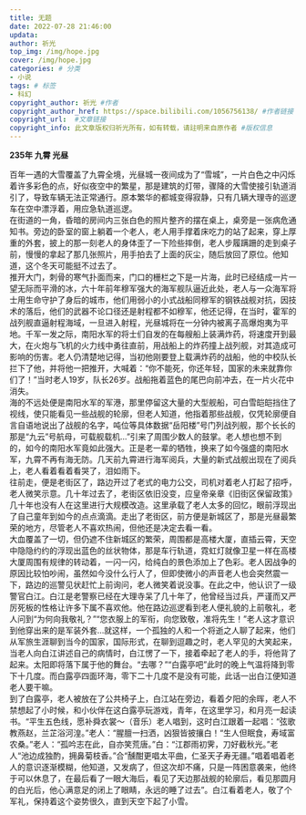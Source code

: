 ```yaml
---
title: 无题
date: 2022-07-28 21:46:00
updata: 
author: 祈光
top_img: /img/hope.jpg
cover: /img/hope.jpg
categories: # 分类
- 小说
tags: # 标签
- 科幻
copyright_author: 祈光 #作者
copyright_author_href: https://space.bilibili.com/1056756138/ #作者链接
copyright_url:  #文章链接
copyright_info: 此文章版权归祈光所有，如有转载，请註明来自原作者 #版权信息
---
```


**235年 九霄 光昼**

百年一遇的大雪覆盖了九霄全境，光昼城一夜间成为了“雪城”，一片白色之中闪烁着许多彩色的点，好似夜空中的繁星，那是建筑的灯带，骤降的大雪使接引轨道消引了，导致车辆无法正常通行。原本繁华的都城变得寂静，只有几辆大理寺的巡逻车在空中漂浮着，用应急轨道巡逻。  
在街道的一角，昏暗的房间内三张白色的照片整齐的摆在桌上，桌旁是一张病危通知书。旁边的卧室的窗上躺着一个老人，老人用手撑着床吃力的站了起来，穿上厚重的外套，披上的那一刻老人的身体歪了一下险些摔倒，老人步履蹒跚的走到桌子前，慢慢的拿起了那几张照片，用手拍去了上面的灰尘，随后放回了原位。他知道，这个冬天可能挺不过去了。  
推开大门，刺骨的寒气扑面而来，门口的栅栏之下是一片海，此时已经结成一片一望无际而平滑的冰，六十年前年穆军强大的海军舰队逼近此处，老人与一众海军将士用生命守护了身后的城市，他们用弱小的小式战船同穆军的钢铁战舰对抗，因技术的落后，他们的武器不论口径还是射程都不如穆军，他还记得，在当时，霍军的战列舰直逼射程海域，一旦进入射程，光昼城将在一分钟内被离子高爆炮夷为平地。千军一发之际，南阳水军的将士们自发的在每艘船上装满炸药，将速度开到最大，在火炮与飞机的火力线中勇往直前，用战船上的炸药撞上战列舰，对其造成可影响的伤害。老人仍清楚地记得，当初他刚要登上载满炸药的战船，他的中校队长拦下了他，并将他一把推开，大喊着：“你不能死，你还年轻，国家的未来就靠你们了！”当时老人19岁，队长26岁。战船拖着蓝色的尾巴向前冲去，在一片火花中消失。  
海的不远处便是南阳水军的军港，那里停留这大量的大型舰船，可白雪皑皑挡住了视线，使只能看见一些战舰的轮廓，但老人知道，他指着那些战舰，仅凭轮廓便自言自语地说出了战舰的名字，吨位等具体数据“岳阳楼”号门列战列舰，那个长长的那是“九云”号航母，可载舰载机…”引来了周围少数人的鼓掌。老人想也想不到的，如今的南阳水军竟如此强大。正是老一辈的牺牲，换来了如今强盛的南阳水军，九霄不再有海无防。几天前九霄进行海军阅兵，大量的新式战舰出现在了阅兵上，老人看着看着看哭了，泪如雨下。  
往前走，便是老街区了，路边开过了老式的电力公交，司机对着老人打起了招呼，老人微笑示意。几十年过去了，老街区依旧没变，应皇帝亲章《旧街区保留政策》几十年也没有人在这里进行大规模改造。这里承载了老人太多的回忆，眼前浮现出了自己童年到如今的点点滴滴。走出了老街区，前方便是新城区了，那是光昼最繁荣的地方，尽管老人不喜欢热闹，但他还是决定去看一看。  
大血覆盖了一切，但仍遮不住新城区的繁荣，周围都是高楼大厦，直插云霄，天空中隐隐约约的浮现出蓝色的丝状物体，那是车行轨道，霓虹灯就像卫星一样在高楼大厦周围有规律的转动着，一闪一闪，给纯白的景色添加上了色彩。老人因战争的原因比较怕吵闹，虽然如今没什么行人了，但即使微小的声音老人也会突然震一下，路边的巡警见状赶忙上前询问，老人微笑着说没事。在此之中，他认识了一级警官白江。白江是老警察已经在大理寺呆了几十年了，他曾经当过兵，严谨而又严厉死板的性格让许多下属不喜欢他。他在路边巡逻看到老人便礼貌的上前敬礼，老人问到“为何向我敬礼？”“您衣服上的军衔，向您致敬，准将先生！”老人这才意识到他穿出来的是军装外套…就这样，一个孤独的人和一个将逝之人聊了起来，他们从军旅生涯聊到当今的国家，国际形式，在聊到逗趣之时，老人罕见的大笑起来，当老人向白江讲述自己的病情时，白江愣了一下，接着牵起了老人的手，将他背了起来。太阳即将落下属于他的舞台。“去哪？”“白露亭吧”此时的晚上气温将降到零下十几度。而白露亭四面环海，零下二十几度不是没有可能，此话一出白江便知道老人要干嘛。  
到了白露亭，老人被放在了公共椅子上，白江站在旁边，看着夕阳的余晖，老人不禁想起了小时候，和小伙伴在这白露亭玩游戏，青年，在这里学习，和月亮一起读书。“平生五色线，愿补舜衣裳～（音乐）老人唱到，这时白江跟着一起唱：“弦歌教燕赵，兰芷浴河湟。”老人：“腥膻一扫洒，凶狠皆披攘白！“生人但眠食，寿域富农桑。”老人：“孤吟志在此，自亦笑荒唐。”白：“江郡雨初霁，刀好截秋光。”老人“池边成独酌，拥鼻菊枝香。”合“醺酣更唱太平曲，仁圣天子寿无疆。”唱着唱着老人的意识逐渐模糊，他知道，又发病了，但这次却不痛，只是一阵困意袭来，他终于可以休息了，在最后看了一眼大海后，看见了天边那战舰的轮廓后，看见那圆月的白光后，他心满意足的闭上了眼睛，永远的睡了过去”。白江看着老人，敬了个军礼，保持着这个姿势很久，直到天空下起了小雪。
